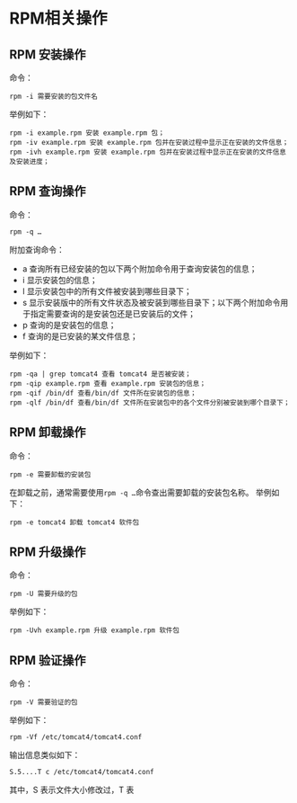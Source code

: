 # RPM相关操作

## RPM 安装操作
命令：
````
rpm -i 需要安装的包文件名
````
举例如下：

```
rpm -i example.rpm 安装 example.rpm 包；
rpm -iv example.rpm 安装 example.rpm 包并在安装过程中显示正在安装的文件信息；
rpm -ivh example.rpm 安装 example.rpm 包并在安装过程中显示正在安装的文件信息及安装进度；
```

## RPM 查询操作

命令：

```
rpm -q …
```

附加查询命令：

- a 查询所有已经安装的包以下两个附加命令用于查询安装包的信息；
- i 显示安装包的信息；
- l 显示安装包中的所有文件被安装到哪些目录下；
- s 显示安装版中的所有文件状态及被安装到哪些目录下；以下两个附加命令用于指定需要查询的是安装包还是已安装后的文件；
- p 查询的是安装包的信息；
- f 查询的是已安装的某文件信息；

举例如下：

```
rpm -qa | grep tomcat4 查看 tomcat4 是否被安装；
rpm -qip example.rpm 查看 example.rpm 安装包的信息；
rpm -qif /bin/df 查看/bin/df 文件所在安装包的信息；
rpm -qlf /bin/df 查看/bin/df 文件所在安装包中的各个文件分别被安装到哪个目录下；
```

## RPM 卸载操作

命令：

```
rpm -e 需要卸载的安装包
```

在卸载之前，通常需要使用`rpm -q …`命令查出需要卸载的安装包名称。
举例如下：

```
rpm -e tomcat4 卸载 tomcat4 软件包
```

## RPM 升级操作

命令：

```
rpm -U 需要升级的包
```

举例如下：

```
rpm -Uvh example.rpm 升级 example.rpm 软件包
```

## RPM 验证操作

命令：

```
rpm -V 需要验证的包
```

举例如下：

```
rpm -Vf /etc/tomcat4/tomcat4.conf
```

输出信息类似如下：

```
S.5....T c /etc/tomcat4/tomcat4.conf
```


其中，S 表示文件大小修改过，T 表